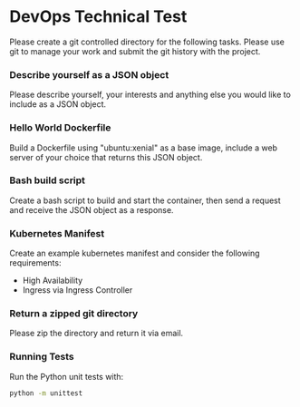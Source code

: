 # DevOps Technical Test

Please create a git controlled directory for the following tasks. Please use git to manage your work and submit the git history with the project.

### Describe yourself as a JSON object

Please describe yourself, your interests and anything else you would like to include as a JSON object.

### Hello World Dockerfile

Build a Dockerfile using "ubuntu:xenial" as a base image, include a web server of your choice that returns this JSON object.

### Bash build script

Create a bash script to build and start the container, then send a request and receive the JSON object as a response.

### Kubernetes Manifest

Create an example kubernetes manifest and consider the following requirements:

* High Availability
* Ingress via Ingress Controller 

### Return a zipped git directory

Please zip the directory and return it via email.

### Running Tests

Run the Python unit tests with:

```bash
python -m unittest
```

